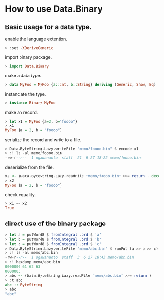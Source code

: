 # How to use Data.Binary

## Basic usage for a data type.

enable the language extention.

```haskell
> :set -XDeriveGeneric
```

import binary package.

```haskell
> import Data.Binary
```

make a data type.

```haskell
> data MyFoo = MyFoo {a::Int, b::String} deriving (Generic, Show, Eq)
```

instanciate the type.

```haskell
> instance Binary MyFoo
```

make an record.

```haskell
> let x1 = MyFoo {a=2, b="foooo"}
> x1
MyFoo {a = 2, b = "foooo"}
```

serialize the record and write to a file.

```haskell
> Data.ByteString.Lazy.writeFile "memo/foooo.bin" $ encode x1
> :! ls -al memo/foooo.bin
-rw-r--r--  1 ogawanaoto  staff  21  6 27 18:22 memo/foooo.bin
```

deserialize from the file.

```haskell
x2 <- (Data.ByteString.Lazy.readFile "memo/foooo.bin" >>= return . decode :: IO MyFoo)
> x2
MyFoo {a = 2, b = "foooo"}
```

check equality.

```haskell
> x1 == x2
True
```

## direct use of the binary package

```haskell
> let a = putWord8 $ fromIntegral .ord $ 'a'
> let b = putWord8 $ fromIntegral .ord $ 'b'
> let c = putWord8 $ fromIntegral .ord $ 'c'
> Data.ByteString.Lazy.writeFile "memo/abc.bin" $ runPut (a >> b >> c)
> :! ls -al memo/abc.bin
-rw-r--r--  1 ogawanaoto  staff  3  6 27 18:43 memo/abc.bin
> :! hexdump memo/abc.bin
0000000 61 62 63
0000003
> abc <- (Data.ByteString.Lazy.readFile "memo/abc.bin" >>= return )
> :t abc
abc :: ByteString
> abc
"abc"
```
